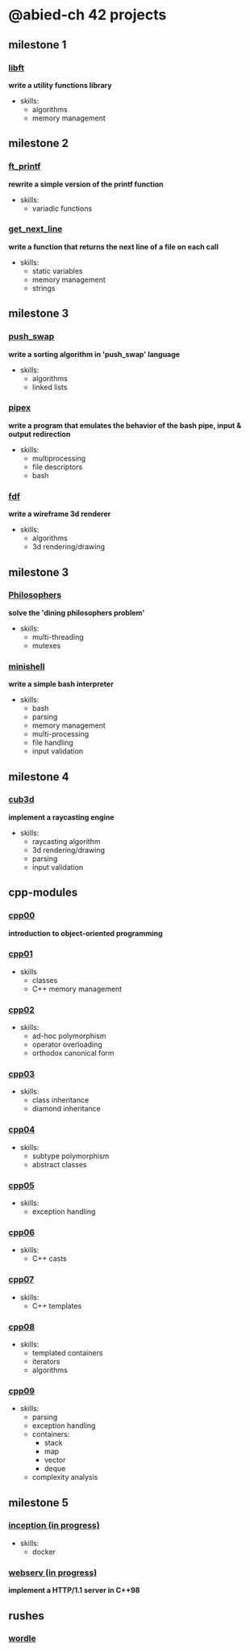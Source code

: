 # @abied-ch 42 projects
## milestone 1
### [libft](https://github.com/42-projects-abied-ch/libft)
**write a utility functions library**
* skills: 
  * algorithms
  * memory management
## milestone 2
### [ft_printf](https://github.com/42-projects-abied-ch/ft_printf) 
**rewrite a simple version of the printf function**
* skills:
  * variadic functions
### [get_next_line](https://github.com/42-projects-abied-ch/get_next_line)
**write a function that returns the next line of a file on each call**
* skills:
  * static variables
  * memory management
  * strings
## milestone 3
### [push_swap](https://github.com/42-projects-abied-ch/push_swap)
**write a sorting algorithm in 'push_swap' language**
* skills:
  * algorithms
  * linked lists
### [pipex](https://github.com/42-projects-abied-ch/pipex)
**write a program that emulates the behavior of the bash pipe, input & output redirection**
* skills:
  * multiprocessing
  * file descriptors
  * bash
### [fdf](https://github.com/42-projects-abied-ch/fdf)
**write a wireframe 3d renderer**
* skills:
  * algorithms
  * 3d rendering/drawing
## milestone 3
### [Philosophers](https://github.com/42-projects-abied-ch/Philosophers)
**solve the 'dining philosophers problem'**
* skills:
   * multi-threading
   * mutexes
### [minishell](https://github.com/42-projects-abied-ch/minishell)
**write a simple bash interpreter**
* skills:
   * bash
   * parsing
   * memory management
   * multi-processing
   * file handling
   * input validation
## milestone 4
### [cub3d](https://github.com/42-projects-abied-ch/cub3d)
**implement a raycasting engine**
* skills:
   * raycasting algorithm
   * 3d rendering/drawing
   * parsing
   * input validation
## cpp-modules
### [cpp00](https://github.com/42-projects-abied-ch/cpp-modules/cpp00)
**introduction to object-oriented programming**
### [cpp01](https://github.com/42-projects-abied-ch/cpp-modules/cpp01)
* skills
   * classes
   * C++ memory management
### [cpp02](https://github.com/42-projects-abied-ch/cpp-modules/cpp02)
* skills:
   * ad-hoc polymorphism
   * operator overloading
   * orthodox canonical form
### [cpp03](https://github.com/42-projects-abied-ch/cpp-modules/cpp03)
* skills:
   * class inheritance
   * diamond inheritance
### [cpp04](https://github.com/42-projects-abied-ch/cpp-modules/cpp04)
* skills:
   * subtype polymorphism
   * abstract classes
### [cpp05](https://github.com/42-projects-abied-ch/cpp-modules/cpp05)
* skills:
   * exception handling
### [cpp06](https://github.com/42-projects-abied-ch/cpp-modules/cpp06)
* skills:
   * C++ casts
### [cpp07](https://github.com/42-projects-abied-ch/cpp-modules/cpp07)
* skills:
   * C++ templates
### [cpp08](https://github.com/42-projects-abied-ch/cpp-modules/cpp08)
* skills:
   * templated containers
   * iterators
   * algorithms
### [cpp09](https://github.com/42-projects-abied-ch/cpp-modules/cpp09)
* skills:
   * parsing
   * exception handling
   * containers:
      * stack
      * map
      * vector
      * deque
   * complexity analysis
## milestone 5
### [inception (in progress)](https://github.com/42-projects-abied-ch/inception)
* skills:
   * docker
### [webserv (in progress)](https://github.com/42-projects-abied-ch/webserv)
**implement a HTTP/1.1 server in C++98**
## rushes
### [wordle](https://github.com/42-projects-abied-ch/wordle)
